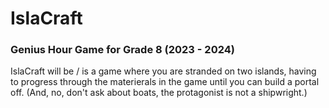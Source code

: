 # IslaCraft
### Genius Hour Game for Grade 8 (2023 - 2024)
IslaCraft will be / is a game where you are stranded on two islands, having to progress through the materierals in the game until you can build a portal off. (And, no, don't ask about boats, the protagonist is not a shipwright.)
